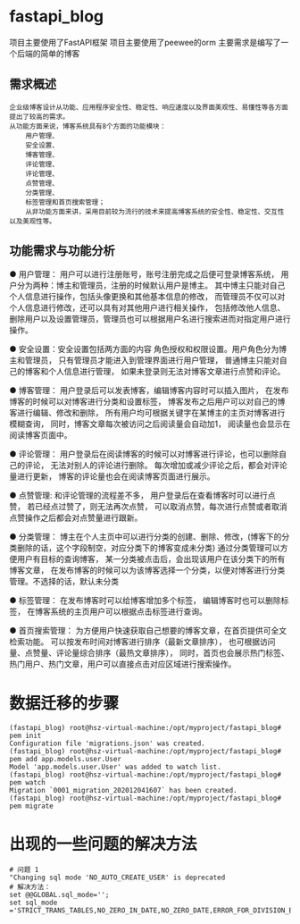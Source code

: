 # fastapi_blog
项目主要使用了FastAPI框架
项目主要使用了peewee的orm
主要需求是编写了一个后端的简单的博客

## 需求概述
```
企业级博客设计从功能、应用程序安全性、稳定性、响应速度以及界面美观性、易懂性等各方面提出了较高的需求。
从功能方面来说，博客系统具有8个方面的功能模块：
    用户管理、
    安全设置、
    博客管理、
    评论管理、
    评论管理、
    点赞管理、
    分类管理、
    标签管理和首页搜索管理；
    从非功能方面来讲，采用目前较为流行的技术来提高博客系统的安全性、稳定性、交互性以及美观性等。
```



## 功能需求与功能分析

● 用户管理：
    用户可以进行注册账号，账号注册完成之后便可登录博客系统，
    用户分为两种：博主和管理员，注册的时候默认用户是博主。
    其中博主只能对自己个人信息进行操作，包括头像更换和其他基本信息的修改，
    而管理员不仅可以对个人信息进行修改，还可以具有对其他用户进行相关操作，
    包括修改他人信息、删除用户以及设置管理员，管理员也可以根据用户名进行搜索进而对指定用户进行操作。

● 安全设置：安全设置包括两方面的内容
    角色授权和权限设置。用户角色分为博主和管理员，
    只有管理员才能进入到管理界面进行用户管理，
    普通博主只能对自己的博客和个人信息进行管理，
    如果未登录则无法对博客文章进行点赞和评论。

● 博客管理： 
    用户登录后可以发表博客，编辑博客内容时可以插入图片，
    在发布博客的时候可以对博客进行分类和设置标签，
    博客发布之后用户可以对自己的博客进行编辑、修改和删除，
    所有用户均可根据关键字在某博主的主页对博客进行模糊查询，
    同时，博客文章每次被访问之后阅读量会自动加1，
    阅读量也会显示在阅读博客页面中。

● 评论管理：
    用户登录后在阅读博客的时候可以对博客进行评论，也可以删除自己的评论，
    无法对别人的评论进行删除。
    每次增加或减少评论之后，都会对评论量进行更新，
    博客的评论量也会在阅读博客页面进行展示。

● 点赞管理:
    和评论管理的流程差不多，
    用户登录后在查看博客时可以进行点赞，
    若已经点过赞了，则无法再次点赞，
    可以取消点赞，每次进行点赞或者取消点赞操作之后都会对点赞量进行跟新。

● 分类管理：
    博主在个人主页中可以进行分类的创建、删除、修改，(博客下的分类删除的话，这个字段制空，对应分类下的博客变成未分类)
    通过分类管理可以方便用户有目标的查询博客，
    某一分类被点击后，会出现该用户在该分类下的所有博客文章，
    在发布博客的时候可以为该博客选择一个分类，以便对博客进行分类管理。不选择的话，默认未分类

● 标签管理：
    在发布博客时可以给博客增加多个标签，
    编辑博客时也可以删除标签，
    在博客系统的主页用户可以根据点击标签进行查询。

● 首页搜索管理：
    为方便用户快速获取自己想要的博客文章，在首页提供可全文检索功能。
    可以按发布时间对博客进行排序（最新文章排序），
    也可根据访问量、点赞量、评论量综合排序（最热文章排序），
    同时，首页也会展示热门标签、热门用户、热门文章，用户可以直接点击对应区域进行搜索操作。


# 数据迁移的步骤
```
(fastapi_blog) root@hsz-virtual-machine:/opt/myproject/fastapi_blog# pem init
Configuration file 'migrations.json' was created.
(fastapi_blog) root@hsz-virtual-machine:/opt/myproject/fastapi_blog# pem add app.models.user.User
Model 'app.models.user.User' was added to watch list.
(fastapi_blog) root@hsz-virtual-machine:/opt/myproject/fastapi_blog# pem watch
Migration `0001_migration_202012041607` has been created.
(fastapi_blog) root@hsz-virtual-machine:/opt/myproject/fastapi_blog# pem migrate
```
# 出现的一些问题的解决方法
```
# 问题 1
"Changing sql mode 'NO_AUTO_CREATE_USER' is deprecated
# 解决方法：
set @@GLOBAL.sql_mode='';
set sql_mode ='STRICT_TRANS_TABLES,NO_ZERO_IN_DATE,NO_ZERO_DATE,ERROR_FOR_DIVISION_BY_ZERO,NO_AUTO_CREATE_USER,NO_ENGINE_SUBSTITUTION';
```

